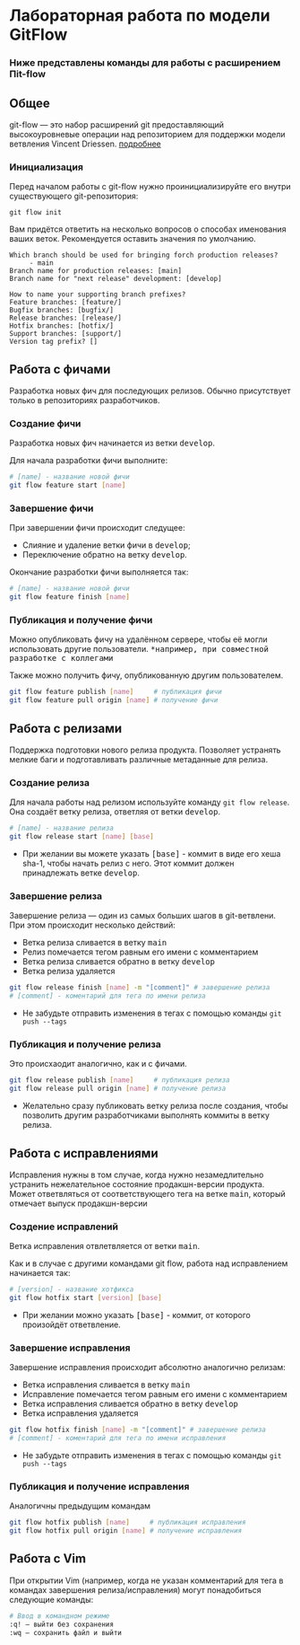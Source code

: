 # Лабораторная работа по модели GitFlow

### Ниже представлены команды для работы с расширением Пit-flow

## Общее

git-flow — это набор расширений git предоставляющий высокоуровневые операции над репозиторием для поддержки модели ветвления Vincent Driessen. [подробнее](https://habr.com/ru/post/106912/)

### Инициализация

Перед началом работы с git-flow нужно проинициализируйте его внутри существующего git-репозитория:

```
git flow init 
```

Вам придётся ответить на несколько вопросов о способах именования ваших веток. Рекомендуется оставить значения по умолчанию.

```
Which branch should be used for bringing forch production releases?
     - main
Branch name for production releases: [main]
Branch name for "next release" development: [develop]

How to name your supporting branch prefixes?
Feature branches: [feature/]
Bugfix branches: [bugfix/]
Release branches: [release/]
Hotfix branches: [hotfix/]
Support branches: [support/]
Version tag prefix? []
```

## Работа с фичами 

Разработка новых фич для последующих релизов. Обычно присутствует только в репозиториях разработчиков.

### Создание фичи

Разработка новых фич начинается из ветки <kbd>develop</kbd>.

Для начала разработки фичи выполните:

``` bash
# [name] - название новой фичи
git flow feature start [name]
```

### Завершение фичи

При завершении фичи происходит следущее:

* Слияние и удаление ветки фичи в <kbd>develop</kbd>;
* Переключение обратно на ветку <kbd>develop</kbd>.

Окончание разработки фичи выполняется так:

``` bash
# [name] - название новой фичи
git flow feature finish [name]
```


### Публикация и получение фичи

Можно опубликовать фичу на удалённом сервере, чтобы её могли использовать другие пользователи. <kbd>*например, при совместной разработке с коллегами</kbd>

Также можно получить фичу, опубликованную другим пользователем.

``` bash
git flow feature publish [name]     # публикация фичи
git flow feature pull origin [name] # получение фичи
```

## Работа с релизами

Поддержка подготовки нового релиза продукта. Позволяет устранять мелкие баги и подготавливать различные метаданные для релиза.

### Создание релиза

Для начала работы над релизом используйте команду `git flow release`. Она создаёт ветку релиза, ответляя от ветки <kbd>develop</kbd>.

``` bash
# [name] - название релиза
git flow release start [name] [base]
```

* При желании вы можете указать <kbd>[base]</kbd> - коммит в виде его хеша sha-1, чтобы начать релиз с него. Этот коммит должен принадлежать ветке <kbd>develop</kbd>.

### Завершение релиза

Завершение релиза — один из самых больших шагов в git-ветвлени. При этом происходит несколько действий:

* Ветка релиза сливается в ветку <kbd>main</kbd>
* Релиз помечается тегом равным его имени с комментарием
* Ветка релиза сливается обратно в ветку <kbd>develop</kbd>
* Ветка релиза удаляется


``` bash
git flow release finish [name] -m "[comment]" # завершение релиза
# [comment] - коментарий для тега по имени релиза
```
 
* Не забудьте отправить изменения в тегах с помощью команды `git push --tags`

### Публикация и получение релиза
Это происхаодит аналогично, как и с фичами.

``` bash
git flow release publish [name]     # публикация релиза
git flow release pull origin [name] # получение релиза
```

* Желательно сразу публиковать ветку релиза после создания, чтобы позволить другим разработчиками выполнять коммиты в ветку релиза.

## Работа с исправлениями

Исправления нужны в том случае, когда нужно незамедлительно устранить нежелательное состояние продакшн-версии продукта. Может ответвляться от соответствующего тега на ветке <kbd>main</kbd>, который отмечает выпуск продакшн-версии

### Создение исправлений

Ветка исправления отвлетвляется от ветки <kbd>main</kbd>.

Как и в случае с другими командами git flow, работа над исправлением начинается так:

``` bash
# [version] - название хотфикса
git flow hotfix start [version] [base]
```

* При желании можно указать <kbd>[base]</kbd> - коммит, от которого произойдёт ответвление.

### Завершение исправления

Завершение исправления происходит абсолютно аналогично релизам:

* Ветка исправления сливается в ветку <kbd>main</kbd>
* Исправление помечается тегом равным его имени с комментарием
* Ветка исправления сливается обратно в ветку <kbd>develop</kbd>
* Ветка исправления удаляется


``` bash
git flow hotfix finish [name] -m "[comment]" # завершение релиза
# [comment] - коментарий для тега по имени исправления
```
 
* Не забудьте отправить изменения в тегах с помощью команды `git push --tags`

### Публикация и получение исправления

Аналогичны предыдущим командам

``` bash
git flow hotfix publish [name]     # публикация исправления
git flow hotfix pull origin [name] # получение исправления
```

## Работа с Vim

При открытии Vim (например, когда не указан комментарий для тега в командах завершения релиза/исправления) могут понадобиться следующие команды:

``` bash
# Ввод в командном режиме
:q! — выйти без сохранения
:wq — сохранить файл и выйти
```
